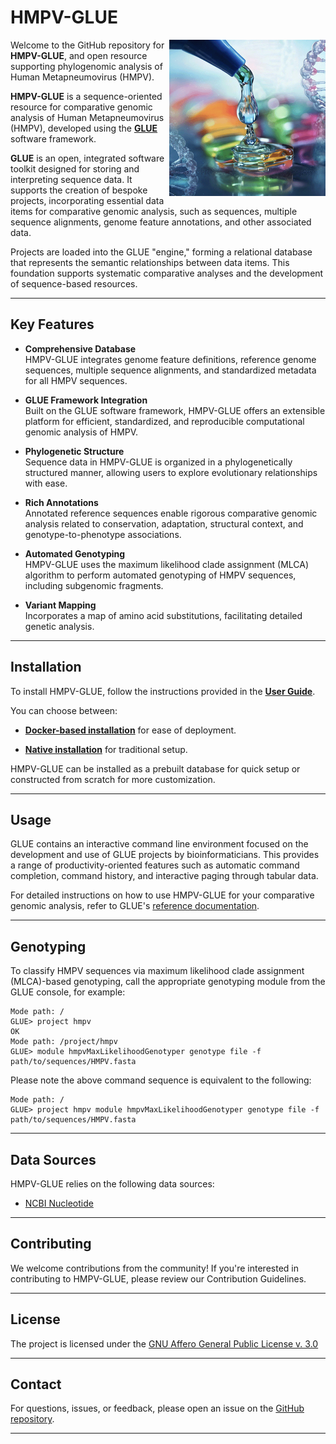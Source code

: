 HMPV-GLUE
=========

<img src="md/hmpv-glue-logo.png" align="right" alt="" width="250" />

Welcome to the GitHub repository for **HMPV-GLUE**, and open resource supporting phylogenomic analysis of Human Metapneumovirus (HMPV).

**HMPV-GLUE** is a sequence-oriented resource for comparative genomic analysis of Human Metapneumovirus (HMPV), developed using the [**GLUE**](https://github.com/giffordlabcvr/gluetools) software framework.

**GLUE** is an open, integrated software toolkit designed for storing and interpreting sequence data. It supports the creation of bespoke projects, incorporating essential data items for comparative genomic analysis, such as sequences, multiple sequence alignments, genome feature annotations, and other associated data.

Projects are loaded into the GLUE "engine," forming a relational database that represents the semantic relationships between data items. This foundation supports systematic comparative analyses and the development of sequence-based resources.

* * * * *

Key Features
------------

-   **Comprehensive Database**\
    HMPV-GLUE integrates genome feature definitions, reference genome sequences, multiple sequence alignments, and standardized metadata for all HMPV sequences.

-   **GLUE Framework Integration**\
    Built on the GLUE software framework, HMPV-GLUE offers an extensible platform for efficient, standardized, and reproducible computational genomic analysis of HMPV.

-   **Phylogenetic Structure**\
    Sequence data in HMPV-GLUE is organized in a phylogenetically structured manner, allowing users to explore evolutionary relationships with ease.

-   **Rich Annotations**\
    Annotated reference sequences enable rigorous comparative genomic analysis related to conservation, adaptation, structural context, and genotype-to-phenotype associations.

-   **Automated Genotyping**\
    HMPV-GLUE uses the maximum likelihood clade assignment (MLCA) algorithm to perform automated genotyping of HMPV sequences, including subgenomic fragments.

-   **Variant Mapping**\
    Incorporates a map of amino acid substitutions, facilitating detailed genetic analysis.

* * * * *

Installation
------------

To install HMPV-GLUE, follow the instructions provided in the [**User Guide**](https://github.com/giffordlabcvr/HMPV-GLUE/wiki).

You can choose between:

-   [**Docker-based installation**](https://github.com/giffordlabcvr/HMPV-GLUE/wiki/Docker-Installation) for ease of deployment.

-   [**Native installation**](https://github.com/giffordlabcvr/HMPV-GLUE/wiki/Native-Installation) for traditional setup.

HMPV-GLUE can be installed as a prebuilt database for quick setup or constructed from scratch for more customization.

* * * * *

Usage
-----

GLUE contains an interactive command line environment focused on the development and use of GLUE projects by bioinformaticians. This provides a range of productivity-oriented features such as automatic command completion, command history, and interactive paging through tabular data.

For detailed instructions on how to use HMPV-GLUE for your comparative genomic analysis, refer to GLUE's [reference documentation](http://glue-tools.cvr.gla.ac.uk/).

* * * * *

Genotyping
----------

To classify HMPV sequences via maximum likelihood clade assignment (MLCA)-based genotyping, call the appropriate genotyping module from the GLUE console, for example:

```
Mode path: /
GLUE> project hmpv
OK
Mode path: /project/hmpv
GLUE> module hmpvMaxLikelihoodGenotyper genotype file -f path/to/sequences/HMPV.fasta
```

Please note the above command sequence is equivalent to the following:

```
Mode path: /
GLUE> project hmpv module hmpvMaxLikelihoodGenotyper genotype file -f path/to/sequences/HMPV.fasta
```

* * * * *

Data Sources
------------

HMPV-GLUE relies on the following data sources:

-   [NCBI Nucleotide](https://www.ncbi.nlm.nih.gov/nuccore)

* * * * *

Contributing
------------

We welcome contributions from the community! If you're interested in contributing to HMPV-GLUE, please review our Contribution Guidelines.

* * * * *

License
-------

The project is licensed under the [GNU Affero General Public License v. 3.0](https://www.gnu.org/licenses/agpl-3.0.en.html)

* * * * *

Contact
-------

For questions, issues, or feedback, please open an issue on the [GitHub repository](https://github.com/giffordlabcvr/HMPV-GLUE/issues).

* * * * *
